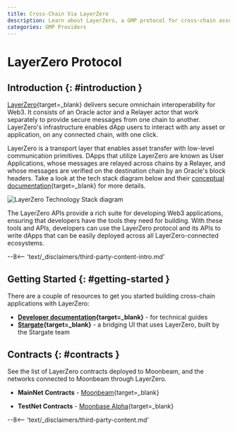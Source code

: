 ```yaml
---
title: Cross-Chain Via LayerZero
description: Learn about LayerZero, a GMP protocol for cross-chain asset transfers, and how to get started building cross-chain applications with LayerZero on Moonbeam.
categories: GMP Providers
---
```


# LayerZero Protocol

## Introduction {: #introduction }

[LayerZero](https://layerzero.network){target=\_blank} delivers secure omnichain interoperability for Web3. It consists of an Oracle actor and a Relayer actor that work separately to provide secure messages from one chain to another. LayerZero's infrastructure enables dApp users to interact with any asset or application, on any connected chain, with one click.

LayerZero is a transport layer that enables asset transfer with low-level communication primitives. DApps that utilize LayerZero are known as User Applications, whose messages are relayed across chains by a Relayer, and whose messages are verified on the destination chain by an Oracle's block headers. Take a look at the tech stack diagram below and their [conceptual documentation](https://docs.layerzero.network/v2/home/v2-overview){target=\_blank} for more details.

![LayerZero Technology Stack diagram](/images/builders/interoperability/protocols/layerzero/layerzero-1.webp)

The LayerZero APIs provide a rich suite for developing Web3 applications, ensuring that developers have the tools they need for building. With these tools and APIs, developers can use the LayerZero protocol and its APIs to write dApps that can be easily deployed across all LayerZero-connected ecosystems.

--8<-- 'text/_disclaimers/third-party-content-intro.md'

## Getting Started {: #getting-started }

There are a couple of resources to get you started building cross-chain applications with LayerZero:

- **[Developer documentation](https://docs.layerzero.network/v2){target=\_blank}** - for technical guides
- **[Stargate](https://stargate.finance){target=\_blank}** - a bridging UI that uses LayerZero, built by the Stargate team

## Contracts {: #contracts }

See the list of LayerZero contracts deployed to Moonbeam, and the networks connected to Moonbeam through LayerZero.

- **MainNet Contracts** - [Moonbeam](https://docs.layerzero.network/v2/developers/evm/technical-reference/deployed-contracts#moonbeam){target=\_blank}

- **TestNet Contracts** - [Moonbase Alpha](https://docs.layerzero.network/v2/developers/evm/technical-reference/deployed-contracts#moonbase){target=\_blank}

--8<-- 'text/_disclaimers/third-party-content.md'

